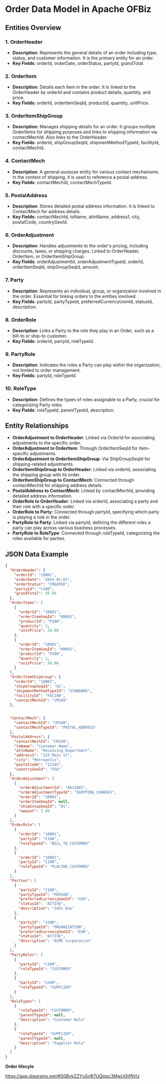 
# Order Data Model in Apache OFBiz

## Entities Overview

### 1. OrderHeader
- **Description**: Represents the general details of an order including type, status, and customer information. It is the primary entity for an order.
- **Key Fields**: orderId, orderDate, orderStatus, partyId, grandTotal.

### 2. OrderItem
- **Description**: Details each item in the order. It is linked to the OrderHeader by orderId and contains product details, quantity, and price.
- **Key Fields**: orderId, orderItemSeqId, productId, quantity, unitPrice.

### 3. OrderItemShipGroup
- **Description**: Manages shipping details for an order. It groups multiple OrderItems for shipping purposes and links to shipping information via contactMechId. Also links to the OrderHeader.
- **Key Fields**: orderId, shipGroupSeqId, shipmentMethodTypeId, facilityId, contactMechId.

### 4. ContactMech
- **Description**: A general-purpose entity for various contact mechanisms. In the context of shipping, it is used to reference a postal address.
- **Key Fields**: contactMechId, contactMechTypeId.

### 5. PostalAddress
- **Description**: Stores detailed postal address information. It is linked to ContactMech for address details.
- **Key Fields**: contactMechId, toName, attnName, address1, city, postalCode, countryGeoId.

### 6. OrderAdjustment
- **Description**: Handles adjustments to the order's pricing, including discounts, taxes, or shipping charges. Linked to OrderHeader, OrderItem, or OrderItemShipGroup.
- **Key Fields**: orderAdjustmentId, orderAdjustmentTypeId, orderId, orderItemSeqId, shipGroupSeqId, amount.

### 7. Party
- **Description**: Represents an individual, group, or organization involved in the order. Essential for linking orders to the entities involved.
- **Key Fields**: partyId, partyTypeId, preferredCurrencyUomId, statusId, description.

### 8. OrderRole
- **Description**: Links a Party to the role they play in an Order, such as a bill-to or ship-to customer.
- **Key Fields**: orderId, partyId, roleTypeId.

### 9. PartyRole
- **Description**: Indicates the roles a Party can play within the organization, not limited to order management.
- **Key Fields**: partyId, roleTypeId.

### 10. RoleType
- **Description**: Defines the types of roles assignable to a Party, crucial for categorizing Party roles.
- **Key Fields**: roleTypeId, parentTypeId, description.

## Entity Relationships

- **OrderAdjustment to OrderHeader**: Linked via OrderId for associating adjustments to the specific order.
- **OrderAdjustment to OrderItem**: Through OrderItemSeqId for item-specific adjustments.
- **OrderAdjustment to OrderItemShipGroup**: Via ShipGroupSeqId for shipping-related adjustments.
- **OrderItemShipGroup to OrderHeader**: Linked via orderId, associating the shipping group with its order.
- **OrderItemShipGroup to ContactMech**: Connected through contactMechId for shipping address details.
- **PostalAddress to ContactMech**: Linked by contactMechId, providing detailed address information.
- **OrderRole to OrderHeader**: Linked via orderId, associating a party and their role with a specific order.
- **OrderRole to Party**: Connected through partyId, specifying which party is playing a role in the order.
- **PartyRole to Party**: Linked via partyId, defining the different roles a party can play across various business processes.
- **PartyRole to RoleType**: Connected through roleTypeId, categorizing the roles available for parties.

## JSON Data Example

```json
{
  "OrderHeader": {
    "orderId": "10001",
    "orderDate": "2024-01-03",
    "orderStatus": "CREATED",
    "partyId": "C100",
    "grandTotal": 95.00
  },
  "OrderItems": [
    {
      "orderId": "10001",
      "orderItemSeqId": "00001",
      "productId": "P100",
      "quantity": 2,
      "unitPrice": 20.00
    },
    {
      "orderId": "10001",
      "orderItemSeqId": "00002",
      "productId": "P200",
      "quantity": 1,
      "unitPrice": 50.00
    }
  ],
  "OrderItemShipGroup": {
    "orderId": "10001",
    "shipGroupSeqId": "01",
    "shipmentMethodTypeId": "STANDARD",
    "facilityId": "FAC100",
    "contactMechId": "CM100"
  },


  "ContactMech": {
    "contactMechId": "CM100",
    "contactMechTypeId": "POSTAL_ADDRESS"
  },
  "PostalAddress": {
    "contactMechId": "CM100",
    "toName": "Customer Name",
    "attnName": "Receiving Department",
    "address1": "123 Main St",
    "city": "Metropolis",
    "postalCode": "12345",
    "countryGeoId": "USA"
  },
  "OrderAdjustment": [
    {
      "orderAdjustmentId": "ADJ1001",
      "orderAdjustmentTypeId": "SHIPPING_CHARGES",
      "orderId": "10001",
      "orderItemSeqId": null,
      "shipGroupSeqId": "01",
      "amount": 5.00
    }
  ],
  "OrderRole": [
    {
      "orderId": "10001",
      "partyId": "C100",
      "roleTypeId": "BILL_TO_CUSTOMER"
    },
    {
      "orderId": "10001",
      "partyId": "C100",
      "roleTypeId": "PLACING_CUSTOMER"
    }
  ],
  "Parties": [
    {
      "partyId": "C100",
      "partyTypeId": "PERSON",
      "preferredCurrencyUomId": "USD",
      "statusId": "ACTIVE",
      "description": "John Doe"
    },
    {
      "partyId": "S200",
      "partyTypeId": "ORGANIZATION",
      "preferredCurrencyUomId": "EUR",
      "statusId": "ACTIVE",
      "description": "ACME Corporation"
    }
  ],
  "PartyRoles": [
    {
      "partyId": "C100",
      "roleTypeId": "CUSTOMER"
    },
    {
      "partyId": "S200",
      "roleTypeId": "SUPPLIER"
    }
  ],
  "RoleTypes": [
    {
      "roleTypeId": "CUSTOMER",
      "parentTypeId": null,
      "description": "Customer Role"
    },
    {
      "roleTypeId": "SUPPLIER",
      "parentTypeId": null,
      "description": "Supplier Role"
    }
  ]
}
```


**Order lifecyle**

https://app.diagrams.net/#G0BykZZYyGnR7UQlpsc3MwUGtfRVU
